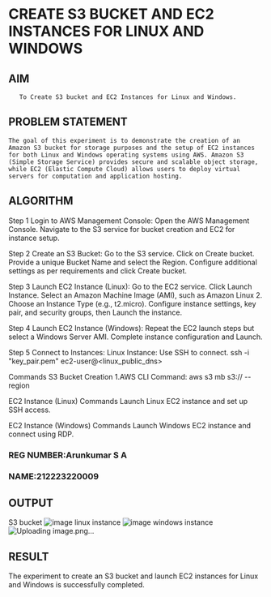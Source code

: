  # CREATE S3 BUCKET AND EC2 INSTANCES FOR LINUX AND WINDOWS
  ## AIM
       To Create S3 bucket and EC2 Instances for Linux and Windows.
## PROBLEM STATEMENT
    The goal of this experiment is to demonstrate the creation of an Amazon S3 bucket for storage purposes and the setup of EC2 instances for both Linux and Windows operating systems using AWS. Amazon S3 (Simple Storage Service) provides secure and scalable object storage, while EC2 (Elastic Compute Cloud) allows users to deploy virtual servers for computation and application hosting.

## ALGORITHM
Step 1
Login to AWS Management Console:
Open the AWS Management Console.
Navigate to the S3 service for bucket creation and EC2 for instance setup.

Step 2
Create an S3 Bucket:
Go to the S3 service.
Click on Create bucket.
Provide a unique Bucket Name and select the Region.
Configure additional settings as per requirements and click Create bucket.

Step 3
Launch EC2 Instance (Linux):
Go to the EC2 service.
Click Launch Instance.
Select an Amazon Machine Image (AMI), such as Amazon Linux 2.
Choose an Instance Type (e.g., t2.micro).
Configure instance settings, key pair, and security groups, then Launch the instance.

Step 4
Launch EC2 Instance (Windows):
Repeat the EC2 launch steps but select a Windows Server AMI.
Complete instance configuration and Launch.

Step 5
Connect to Instances:
Linux Instance: Use SSH to connect.
ssh -i "key_pair.pem" ec2-user@<linux_public_dns>

Commands
S3 Bucket Creation
1.AWS CLI Command:
aws s3 mb s3:// --region

EC2 Instance (Linux) Commands
Launch Linux EC2 instance and set up SSH access.

EC2 Instance (Windows) Commands
Launch Windows EC2 instance and connect using RDP.

### REG NUMBER:Arunkumar S A
### NAME:212223220009
 

## OUTPUT
S3 bucket
![image](https://github.com/user-attachments/assets/97945d8a-4e8d-4fc6-a76c-da19a9c87f1e)
linux instance
![image](https://github.com/user-attachments/assets/229df7fa-299c-4362-aeb1-d848d48a7e98)
windows instance
![Uploading image.png…]()



## RESULT
 
The experiment to create an S3 bucket and launch EC2 instances for Linux and Windows is successfully completed.
  


